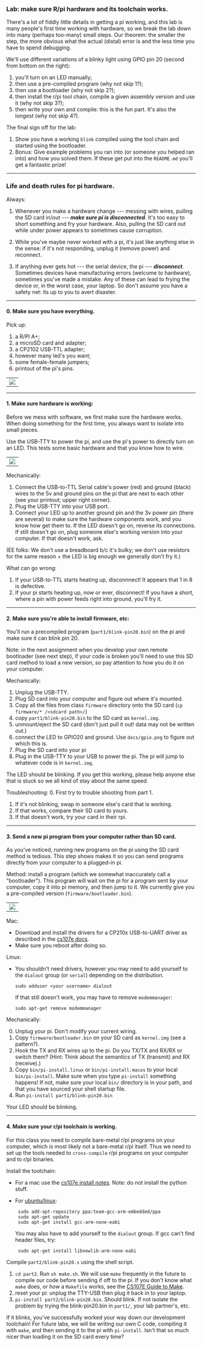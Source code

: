 ### Lab: make sure R/pi hardware and its toolchain works.

There's a lot of fiddly little details in getting a pi working, and
this lab is many people's first time working with hardware, so we break
the lab down into many (perhaps too-many) small steps.   Our theorem:
the smaller the step, the more obvious what the actual (distal) error is
and the less time you have to spend debugging.

We'll use different variations of a blinky light using GPIO pin 20 
(second from bottom on the right):

  1. you'll turn on an LED manually;
  2. then use a pre-compiled program (why not skip 1?);
  3. then use a bootloader (why not skip 2?);
  4. then install the r/pi tool chain, compile a given assembly
	   version and use it (why not skip 3?);
  5. then write your own and compile: this is the fun part.  It's also
	the longest (why not skip 4?).

The final sign off for the lab:

  1. Show you have a working `blink` compiled using the tool chain and started
     using the bootloader.
  2. Bonus: Give example problems you ran into (or someone you helped
     ran into) and how you solved them.  If these get put into the
     `README.md` you'll get a fantastic prize!

--------------------------------------------------------------------------
### Life and death rules for pi hardware.

Always:

  1. Whenever you make a hardware change --- messing with wires,
     pulling the SD card in/out --- ***make sure pi is disconnected***.
     It's too easy to short something and fry your hardware.  Also,
     pulling the SD card out while under power appears to sometimes
     cause corruption.

  2. While you've maybe never worked with a pi, it's just like anything
     else in the sense: if it's not responding, unplug it (remove power)
     and reconnect.

  3. If anything ever gets hot --- the serial device, the pi ---
     ***disconnect***.  Sometimes devices have manufacturing errors
     (welcome to hardware), sometimes you've made a mistake.  Any of
     these can lead to frying the device or, in the worst case, your
     laptop.  So don't assume you have a safety net: its up to you to
     avert disaster.

--------------------------------------------------------------------------
#### 0. Make sure you have everything.

Pick up:
  1. a R/PI A+;
  2. a microSD card and adapter;
  3. a CP2102 USB-TTL adapter;
  4. however many led's you want;
  5. some female-female jumpers;
  6. printout of the pi's pins.

<table><tr><td>
  <img src="images/manifest.jpg"/>
</td></tr></table>


--------------------------------------------------------------------------
#### 1. Make sure hardware is working:

Before we mess with software, we first make sure the hardware works.  When doing
something for the first time, you always want to isolate into small pieces.

Use the USB-TTY to power the pi, and use the pi's power to directly
turn on an LED.  This tests some basic hardware and that you know how to
wire.

<table><tr><td>
  <img src="../../docs/gpio.png"/>
</td></tr></table>

Mechanically:
  1. Connect the USB-to-TTL Serial cable's power (red) and ground  (black)
     wires to the 5v and ground pins on the pi that are next to each other
	(see your printout; upper right corner).
  2. Plug the USB-TTY into your USB port.
  3. Connect  your LED up to another ground pin and the 3v power pin (there are
     several) to make sure the hardware components work, and you know how
     get them to.  If the LED doesn't go on, reverse its connections.
     If still doesn't go on, plug someone else's working version into
     your computer.  If that doesn't work, ask.

(EE folks: We don't use a breadboard b/c it's bulky; we don't use
resistors for the same reason + the LED is big enough we generally don't
fry it.)


What can go wrong:
  1. If your USB-to-TTL starts heating up, disconnnect!   It appears that 1 in 8
  is defective.   
  2. If your pi starts heating up, now or ever, disconnect!   If you have a short,
  where a pin with power feeds right into ground, you'll fry it.

--------------------------------------------------------------------------
#### 2.  Make sure you're able to install firmware, etc:

You'll run a precompiled program (`part1/blink-pin20.bin`) on the pi and make
sure it can blink pin 20.


Note: in the next assignment  when you develop your own remote bootloader
(see next step), if your code is broken you'll need to use this SD
card method to load a new version, so pay attention to how you do it on
your computer.

Mechanically:
  1. Unplug the USB-TTY.
  2. Plug SD card into your computer and figure out where it's mounted.
  3. Copy all the files from class `firmware` directory onto the SD card (`cp firmware/* /<sdcard path>/`)
  4. copy `part1/blink-pin20.bin` to the SD card as `kernel.img`.
  5. unmount/eject the SD card (don't just pull it out!  data may not be written out.)
  6. connect the LED to GPIO20 and ground. 
     Use `docs/gpio.png` to figure out which this is.
  7. Plug the SD card into your pi
  8. Plug in the USB-TTY to your USB to power the pi.  The pi will jump
  to whatever code is in `kernel.img`.

The LED should be blinking.  If you get this working, please help anyone
else that is stuck so we all kind of stay about the same speed.

Troubleshooting:
   0. First try to trouble shooting from part 1.
   1. If it's not blinking, swap in someone else's card that is working.
   2. If that works, compare their SD card to yours.
   3. If that doesn't work, try your card in their rpi.  


--------------------------------------------------------------------------
#### 3.  Send a new pi program from your computer rather than SD card.

As you've noticed, running new programs on the pi using the SD card
method is tedious.  This step shows makes it so you can send programs
directly from your computer to a plugged-in pi.

Method: install a program (which we somewhat inaccurately call a
"bootloader").   This program will wait on the pi for a program sent by
your computer, copy it into pi memory, and then jump to it.  We currently
give you a pre-compiled version (`firmware/bootloader.bin`).

<table><tr><td>
  <img src="images/assembled.jpg"/>
</td></tr></table>

Mac:
  - Download and install the drivers for a
   CP210x USB-to-UART driver as described in the 
   [cs107e docs](http://cs107e.github.io/guides/mac_toolchain/).
   - Make sure you reboot after doing so.

Linux:
  - You shouldn't need drivers, however you may need to add yourself to
    the `dialout` group (or `serial`) depending on the distribution.

        sudo adduser <your username> dialout

    If that still doesn't work, you may have to remove `modemmanager`:

        sudo apt-get remove modemmanager

Mechanically:

  0. Unplug your pi. Don't modify your current wiring.
  1. Copy `firmware/bootloader.bin` on your SD card as `kernel.img` (see a 
 	pattern?).
  2. Hook the TX and RX wires up to the pi.  Do you TX/TX and RX/RX or
     switch them?  (Hint: Think about the semantics of TX (transmit)
     and RX (receive).)
  3. Copy `bin/pi-install.linux` or `bin/pi-install.macos` to your
     local `bin/pi-install`.  Make sure when you type `pi-install`
     something happens!  If not, make sure your local `bin/` directory
     is in your path, and that you have sourced your shell startup file.
  4. Run `pi-install part1/blink-pin20.bin`

Your LED should be blinking.

--------------------------------------------------------------------------
#### 4.  Make sure your r/pi toolchain is working.

For this class you need to compile bare-metal r/pi programs on your
computer, which is most likely not a bare-metal r/pi itself.  Thus we
need to set up the tools needed to `cross-compile` r/pi programs on
your computer and to r/pi binaries.

Install the toolchain:
   -  For a mac use the [cs107e install notes](http://cs107e.github.io/guides/mac_toolchain/).    Note: do not install the python stuff.

   -  For [ubuntu/linux](https://github.com/eistec/mulle/wiki/Installing-toolchain-%28GCC%29):

           sudo add-apt-repository ppa:team-gcc-arm-embedded/ppa
           sudo apt-get update
           sudo apt-get install gcc-arm-none-eabi
       
      You may also have to add yourself to the `dialout` group.
      If gcc can't find header files, try:

           sudo apt-get install libnewlib-arm-none-eabi

Compile `part2/blink-pin20.s` using the shell script.

   1. `cd part2`.   Run `sh make.sh`. We will use `make` frequently in the future to compile our code before sending if off to the pi. If you don't know what `make` does, or how a `Makefile` works, see the [CS107E Guide to Make](http://cs107e.github.io/guides/make/).
   2. reset your pi: unplug the TTY-USB then plug it back in to your laptop.
   3.  `pi-install part2/blink-pin20.bin`.   Should blink.  If
	not isolate the problem by trying the blink-pin20.bin in `part1/`,
	your lab partner's, etc.

If it blinks, you've successfully worked your way down our development
toolchain! For future labs, we will be writing our own C code, compiling
it with `make`, and then sending it to the pi with `pi-install`. Isn't that
so much nicer than loading it on the SD card every time?
